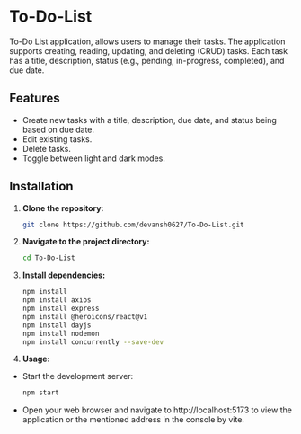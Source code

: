 # To-Do-List
To-Do List application, allows users to manage their tasks. The application supports creating, reading, updating, and deleting (CRUD) tasks. Each task has a title, description, status (e.g., pending, in-progress, completed), and due date.

## Features
- Create new tasks with a title, description, due date, and status being based on due date.
- Edit existing tasks.
- Delete tasks.
- Toggle between light and dark modes.

## Installation

1. **Clone the repository:**

   ```bash
   git clone https://github.com/devansh0627/To-Do-List.git

2. **Navigate to the project directory:**
 
   ```bash
   cd To-Do-List

3. **Install dependencies:**

    ```bash
    npm install
    npm install axios
    npm install express
    npm install @heroicons/react@v1
    npm install dayjs
    npm install nodemon
    npm install concurrently --save-dev

4. **Usage:**

- Start the development server:

   ```bash
   npm start
   
- Open your web browser and navigate to http://localhost:5173 to view the application or the mentioned address in the console by vite.

